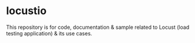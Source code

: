 # locustio
This repository is for code, documentation &amp; sample related to Locust (load testing application) &amp; its use cases.
